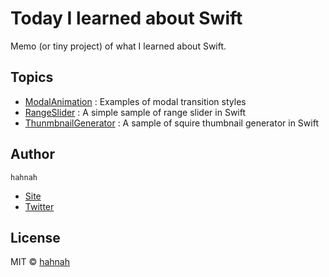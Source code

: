 # Today I learned about Swift

Memo (or tiny project) of what I learned about Swift.

## Topics

+ [ModalAnimation](https://github.com/hahnah/til-swift/tree/master/ModalAnimation) : Examples of modal transition styles
+ [RangeSlider](https://github.com/hahnah/til-swift/tree/master/RangeSlider) : A simple sample of range slider in Swift
+ [ThunmbnailGenerator](https://github.com/hahnah/til-swift/tree/master/ThumbnailGenerator) : A sample of squire thumbnail generator in Swift

## Author

`hahnah`

+ [Site](https://superhahnah.com)
+ [Twitter](https://twitter.com/superhahnah)

## License

MIT © [hahnah](https://superhahnah.com)

